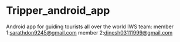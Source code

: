 # Tripper_android_app
Android app for guiding tourists all over the world
IWS team:
member 1:sarathdon9245@gmail.com
member 2:dinesh03111999@gmail.com
